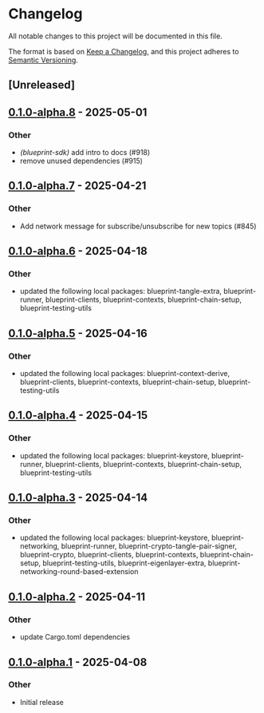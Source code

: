 # Changelog

All notable changes to this project will be documented in this file.

The format is based on [Keep a Changelog](https://keepachangelog.com/en/1.0.0/),
and this project adheres to [Semantic Versioning](https://semver.org/spec/v2.0.0.html).

## [Unreleased]

## [0.1.0-alpha.8](https://github.com/tangle-network/blueprint/compare/blueprint-sdk-v0.1.0-alpha.7...blueprint-sdk-v0.1.0-alpha.8) - 2025-05-01

### Other

- *(blueprint-sdk)* add intro to docs (#918)
- remove unused dependencies (#915)

## [0.1.0-alpha.7](https://github.com/tangle-network/blueprint/compare/blueprint-sdk-v0.1.0-alpha.6...blueprint-sdk-v0.1.0-alpha.7) - 2025-04-21

### Other

- Add network message for subscribe/unsubscribe for new topics (#845)

## [0.1.0-alpha.6](https://github.com/tangle-network/blueprint/compare/blueprint-sdk-v0.1.0-alpha.5...blueprint-sdk-v0.1.0-alpha.6) - 2025-04-18

### Other

- updated the following local packages: blueprint-tangle-extra, blueprint-runner, blueprint-clients, blueprint-contexts, blueprint-chain-setup, blueprint-testing-utils

## [0.1.0-alpha.5](https://github.com/tangle-network/blueprint/compare/blueprint-sdk-v0.1.0-alpha.4...blueprint-sdk-v0.1.0-alpha.5) - 2025-04-16

### Other

- updated the following local packages: blueprint-context-derive, blueprint-clients, blueprint-contexts, blueprint-chain-setup, blueprint-testing-utils

## [0.1.0-alpha.4](https://github.com/tangle-network/blueprint/compare/blueprint-sdk-v0.1.0-alpha.3...blueprint-sdk-v0.1.0-alpha.4) - 2025-04-15

### Other

- updated the following local packages: blueprint-keystore, blueprint-runner, blueprint-clients, blueprint-contexts, blueprint-chain-setup, blueprint-testing-utils

## [0.1.0-alpha.3](https://github.com/tangle-network/blueprint/compare/blueprint-sdk-v0.1.0-alpha.2...blueprint-sdk-v0.1.0-alpha.3) - 2025-04-14

### Other

- updated the following local packages: blueprint-keystore, blueprint-networking, blueprint-runner, blueprint-crypto-tangle-pair-signer, blueprint-crypto, blueprint-clients, blueprint-contexts, blueprint-chain-setup, blueprint-testing-utils, blueprint-eigenlayer-extra, blueprint-networking-round-based-extension

## [0.1.0-alpha.2](https://github.com/tangle-network/blueprint/compare/blueprint-sdk-v0.1.0-alpha.1...blueprint-sdk-v0.1.0-alpha.2) - 2025-04-11

### Other

- update Cargo.toml dependencies

## [0.1.0-alpha.1](https://github.com/tangle-network/blueprint/releases/tag/blueprint-sdk-v0.1.0-alpha.1) - 2025-04-08

### Other

- Initial release
